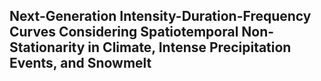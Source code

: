 ## Next-Generation Intensity-Duration-Frequency Curves Considering Spatiotemporal Non-Stationarity in Climate, Intense Precipitation Events, and Snowmelt
